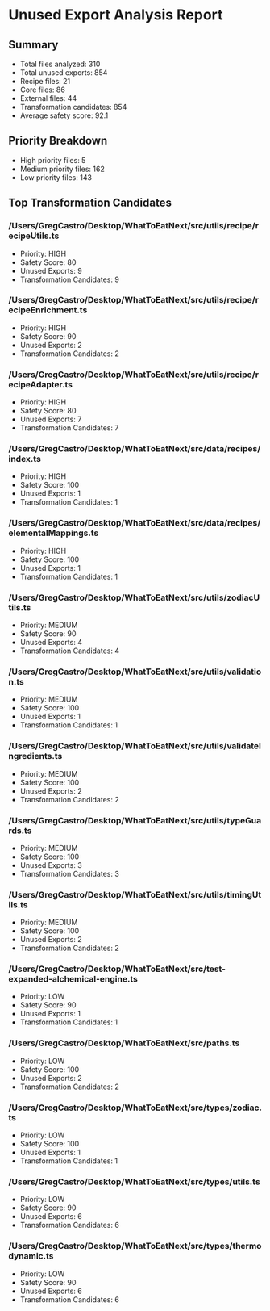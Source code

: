 # Unused Export Analysis Report

## Summary
- Total files analyzed: 310
- Total unused exports: 854
- Recipe files: 21
- Core files: 86
- External files: 44
- Transformation candidates: 854
- Average safety score: 92.1

## Priority Breakdown
- High priority files: 5
- Medium priority files: 162
- Low priority files: 143

## Top Transformation Candidates

### /Users/GregCastro/Desktop/WhatToEatNext/src/utils/recipe/recipeUtils.ts
- Priority: HIGH
- Safety Score: 80
- Unused Exports: 9
- Transformation Candidates: 9

### /Users/GregCastro/Desktop/WhatToEatNext/src/utils/recipe/recipeEnrichment.ts
- Priority: HIGH
- Safety Score: 90
- Unused Exports: 2
- Transformation Candidates: 2

### /Users/GregCastro/Desktop/WhatToEatNext/src/utils/recipe/recipeAdapter.ts
- Priority: HIGH
- Safety Score: 80
- Unused Exports: 7
- Transformation Candidates: 7

### /Users/GregCastro/Desktop/WhatToEatNext/src/data/recipes/index.ts
- Priority: HIGH
- Safety Score: 100
- Unused Exports: 1
- Transformation Candidates: 1

### /Users/GregCastro/Desktop/WhatToEatNext/src/data/recipes/elementalMappings.ts
- Priority: HIGH
- Safety Score: 100
- Unused Exports: 1
- Transformation Candidates: 1

### /Users/GregCastro/Desktop/WhatToEatNext/src/utils/zodiacUtils.ts
- Priority: MEDIUM
- Safety Score: 90
- Unused Exports: 4
- Transformation Candidates: 4

### /Users/GregCastro/Desktop/WhatToEatNext/src/utils/validation.ts
- Priority: MEDIUM
- Safety Score: 100
- Unused Exports: 1
- Transformation Candidates: 1

### /Users/GregCastro/Desktop/WhatToEatNext/src/utils/validateIngredients.ts
- Priority: MEDIUM
- Safety Score: 100
- Unused Exports: 2
- Transformation Candidates: 2

### /Users/GregCastro/Desktop/WhatToEatNext/src/utils/typeGuards.ts
- Priority: MEDIUM
- Safety Score: 100
- Unused Exports: 3
- Transformation Candidates: 3

### /Users/GregCastro/Desktop/WhatToEatNext/src/utils/timingUtils.ts
- Priority: MEDIUM
- Safety Score: 100
- Unused Exports: 2
- Transformation Candidates: 2

### /Users/GregCastro/Desktop/WhatToEatNext/src/test-expanded-alchemical-engine.ts
- Priority: LOW
- Safety Score: 90
- Unused Exports: 1
- Transformation Candidates: 1

### /Users/GregCastro/Desktop/WhatToEatNext/src/paths.ts
- Priority: LOW
- Safety Score: 100
- Unused Exports: 2
- Transformation Candidates: 2

### /Users/GregCastro/Desktop/WhatToEatNext/src/types/zodiac.ts
- Priority: LOW
- Safety Score: 100
- Unused Exports: 1
- Transformation Candidates: 1

### /Users/GregCastro/Desktop/WhatToEatNext/src/types/utils.ts
- Priority: LOW
- Safety Score: 90
- Unused Exports: 6
- Transformation Candidates: 6

### /Users/GregCastro/Desktop/WhatToEatNext/src/types/thermodynamic.ts
- Priority: LOW
- Safety Score: 90
- Unused Exports: 6
- Transformation Candidates: 6
